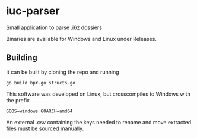 # iuc-parser
Small application to parse .i6z dossiers

Binaries are available for Windows and Linux under Releases.

## Building

It can be built by cloning the repo and running
```
go build bpr.go structs.go
```
This software was developed on Linux, but crosscompiles to Windows with the prefix
```
GOOS=windows GOARCH=amd64
```
An external .csv containing the keys needed to rename and move extracted files must be sourced manually.
